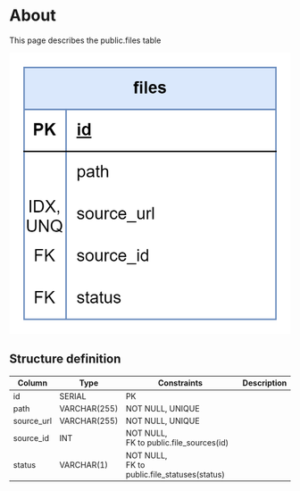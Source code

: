 # About  

This page describes the public.files table  

![Alt text](files.png)

## Structure definition  

| Column | Type | Constraints | Description |
| - | - | - | - |
| id | SERIAL | PK |
| path | VARCHAR(255) | NOT NULL, UNIQUE |
| source_url | VARCHAR(255) | NOT NULL, UNIQUE |
| source_id | INT | NOT NULL,<br/> FK to public.file_sources(id) |
| status | VARCHAR(1) | NOT NULL,<br/> FK to public.file_statuses(status) |